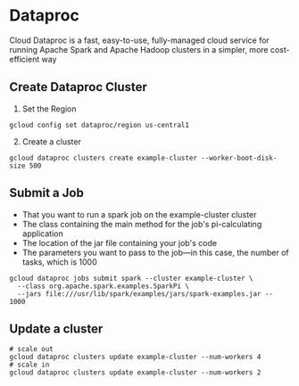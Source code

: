# Dataproc

Cloud Dataproc is a fast, easy-to-use, fully-managed cloud service for running Apache Spark and Apache Hadoop clusters
in a simpler, more cost-efficient way

## Create Dataproc Cluster

1. Set the Region

  ```shell
  gcloud config set dataproc/region us-central1
  ```

2. Create a cluster

  ```shell
  gcloud dataproc clusters create example-cluster --worker-boot-disk-size 500
  ```

## Submit a Job

- That you want to run a spark job on the example-cluster cluster
- The class containing the main method for the job's pi-calculating application
- The location of the jar file containing your job's code
- The parameters you want to pass to the job—in this case, the number of tasks, which is 1000

```shell
gcloud dataproc jobs submit spark --cluster example-cluster \
  --class org.apache.spark.examples.SparkPi \
  --jars file:///usr/lib/spark/examples/jars/spark-examples.jar -- 1000
```

## Update a cluster

```shell
# scale out
gcloud dataproc clusters update example-cluster --num-workers 4
# scale in
gcloud dataproc clusters update example-cluster --num-workers 2
```

